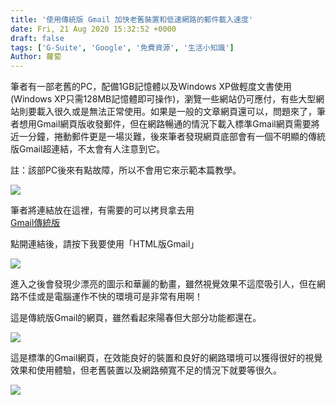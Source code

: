 ```yaml
---
title: '使用傳統版 Gmail 加快老舊裝置和低速網路的郵件載入速度'
date: Fri, 21 Aug 2020 15:32:52 +0000
draft: false
tags: ['G-Suite', 'Google', '免費資源', '生活小知識']
Author: 蘿蔔
---
```


筆者有一部老舊的PC，配備1GB記憶體以及Windows XP做輕度文書使用(Windows XP只需128MB記憶體即可操作)，瀏覽一些網站仍可應付，有些大型網站則要載入很久或是無法正常使用。如果是一般的文章網頁還可以，問題來了，筆者想用Gmail網頁版收發郵件，但在網路暢通的情況下載入標準Gmail網頁需要將近一分鐘，捲動郵件更是一場災難，後來筆者發現網頁底部會有一個不明顯的傳統版Gmail超連結，不太會有人注意到它。  
  
註：該部PC後來有點故障，所以不會用它來示範本篇教學。

![](https://static.yiy.tw/media/blog/2020082115070982.png)

筆者將連結放在這裡，有需要的可以拷貝拿去用  
[Gmail傳統版](https://mail.google.com/mail/u/0/h/ "https://mail.google.com/mail/u/0/h/")

點開連結後，請按下我要使用「HTML版Gmail」

![](https://static.yiy.tw/media/blog/2020082115124610.png)

進入之後會發現少漂亮的圖示和華麗的動畫，雖然視覺效果不這麼吸引人，但在網路不佳或是電腦運作不快的環境可是非常有用啊！

這是傳統版Gmail的網頁，雖然看起來陽春但大部分功能都還在。

![](https://static.yiy.tw/media/blog/2020082115230812.png)

這是標準的Gmail網頁，在效能良好的裝置和良好的網路環境可以獲得很好的視覺效果和使用體驗，但老舊裝置以及網路頻寬不足的情況下就要等很久。

![](https://static.yiy.tw/media/blog/2020082115303578.png)